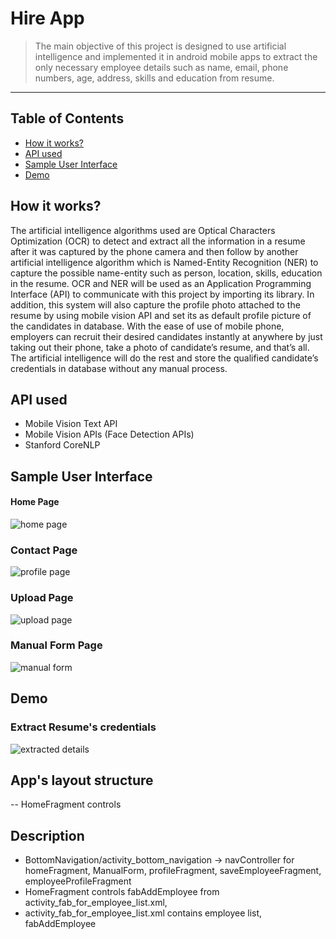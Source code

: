 # Hire App
> The main objective of this project is designed to use artificial intelligence and implemented it in android mobile apps to extract the only necessary employee details such as name, email, phone numbers, age, address, skills and education from resume.
---

## Table of Contents
- [How it works?](#how-it-works)
- [API used](#api-used)
- [Sample User Interface](#sample-user-interface)
- [Demo](#demo)

## How it works?
The artificial intelligence algorithms used are Optical Characters Optimization (OCR) to detect and extract all the information in a resume after it was captured by the phone camera and then follow by another artificial intelligence algorithm which is Named-Entity Recognition (NER) to capture the possible name-entity such as person, location, skills, education in the resume. OCR and NER will be used as an Application Programming Interface (API) to communicate with this project by importing its library. In addition, this system will also capture the profile photo attached to the resume by using mobile vision API and set its as default profile picture of the candidates in database. With the ease of use of mobile phone, employers can recruit their desired candidates instantly at anywhere by just taking out their phone, take a photo of candidate’s resume, and that’s all. The artificial intelligence will do the rest and store the qualified candidate’s credentials in database without any manual process. 

## API used
- Mobile Vision Text API
- Mobile Vision APIs (Face Detection APIs)
- Stanford CoreNLP

## Sample User Interface
#### Home Page
![home page](https://github.com/yujune/SmartHireApp/blob/master/screenshots/home.jpeg)
### Contact Page
![profile page](https://github.com/yujune/SmartHireApp/blob/master/screenshots/contact.jpeg)
### Upload Page
![upload page](https://github.com/yujune/SmartHireApp/blob/master/screenshots/upload.jpeg)
### Manual Form Page
![manual form](https://github.com/yujune/SmartHireApp/blob/master/screenshots/manual.jpeg)

## Demo
### Extract Resume's credentials
![extracted details](https://github.com/yujune/SmartHireApp/blob/master/screenshots/demo.gif)

## App's layout structure
-- HomeFragment controls 

## Description
- BottomNavigation/activity_bottom_navigation -> navController for homeFragment, ManualForm, profileFragment, saveEmployeeFragment, employeeProfileFragment
- HomeFragment controls fabAddEmployee from activity_fab_for_employee_list.xml, 
- activity_fab_for_employee_list.xml contains employee list, fabAddEmployee 

